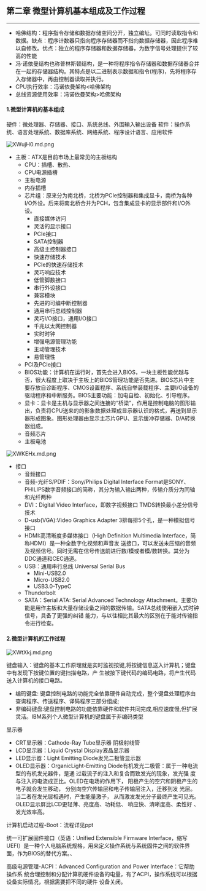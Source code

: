 ## 第二章 微型计算机基本组成及工作过程
---

- 哈佛结构：程序指令存储和数据存储空间分开，独立编址。可同时读取指令和数据。缺点：程序计数器只指向程序存储器而不指向数据存储器，因此程序难以自修改。优点：独立的程序存储器和数据存储器，为数字信号处理提供了较高的性能
- 冯·诺依曼结构也称普林斯顿结构，是一种将程序指令存储器和数据存储器合并在一起的存储器结构。其特点是以二进制表示数据和指令(程序)，先将程序存入存储器中，再由控制器读取并执行。
- CPU执行效率：冯诺依曼架构<哈佛架构
- 总线资源使用效率：冯诺依曼架构>哈佛架构


#### 1.微型计算机的基本组成

硬件：微处理器、存储器、接口、系统总线、外围输入输出设备
软件：操作系统、语言处理系统、数据库系统、网络系统、程序设计语言、应用软件

![XWujH0.md.png](https://s1.ax1x.com/2022/06/13/XWujH0.md.png)

- 主板：ATX是目前市场上最常见的主板结构
	- CPU：插槽、散热、
	- CPU电源插槽
	- 主板电源
	- 内存插槽
	- 芯片组：原来分为南北桥，北桥为PCIe控制器和集成显卡，南桥为各种I/O外设。后来将南北桥合并为PCH，包含集成显卡的显示部件和I/O外设。
		- 直接媒体访问
		- 灵活的显示接口
		- PCIe接口
		- SATA控制器
		- 高级主控制器接口
		- 快速存储技术
		- PCIe的快速存储技术
		- 灵巧响应技术
		- 低管脚数接口
		- 串行外设接口
		- 兼容模块
		- 先进的可编中断控制器
		- 通用串行总线控制器
		- 灵巧I/O接口，通用I/O接口
		- 千兆以太网控制器
		- 实时时钟
		- 增强电源管理功能
		- 主动管理技术
		- 易管理性
	- PCI及PCIe接口
	- BIOS功能：计算机在运行时，首先会进入BIOS，一块主板性能优越与否，很大程度上取决于主板上的BIOS管理功能是否先进。BIOS芯片中主要存放自诊断程序、CMOS设置程序、系统自举装载程序、主要I/O设备的驱动程序和中断服务。BIOS主要功能：加电自检、初始化、引导程序。
	- 显卡：显卡是主机与显示器之间连接的“桥梁”，作用是控制电脑的图形输出，负责将CPU送来的的影象数据处理成显示器认识的格式，再送到显示器形成图象。图形处理器由显示主芯片GPU、显示缓冲存储器、D/A转换器组成。
	- 音频芯片
	- 主板电池


![XWKEHx.md.png](https://s1.ax1x.com/2022/06/13/XWKEHx.md.png)

- 接口
	- 音频接口
	- 音频-光纤S/PDIF：Sony/Philips Digital Interface Format是SONY、PHILIPS数字音频接口的简称，其分为输入输出两种，传输介质分为同轴和光纤两种
	- DVI：Digital Video Interface，即数字视频接口    TMDS转换最小差分信号技术
	- D-usb(VGA):Video Graphics Adapter 3排每排5个孔，是一种模拟信号接口
	- HDMI:高清晰度多媒体接口（High Definition Multimedia Interface，简称HDMI）是一种全数字化视频和声音发 送接口，可以发送未压缩的音频及视频信号。同时无需在信号传送前进行数/模或者模/数转换。其分为DDC通道和CEC通道。
	- USB：通用串行总线 Universal Serial Bus
		- Mini-USB2.0
		- Micro-USB2.0
		- USB3.0-TypeC
	- Thunderbolt
	- SATA：Serial ATA: Serial Advanced Technology Attachment。主要功能是用作主板和大量存储设备之间的数据传输。SATA总线使用嵌入式时钟信号，具备了更强的纠错 能力，与以往相比其最大的区别在于能对传输指令进行检查。



#### 2.微型计算机的工作过程

![XWtXkj.md.png](https://s1.ax1x.com/2022/06/13/XWtXkj.md.png)


键盘输入：键盘的基本工作原理就是实时监视按键,将按键信息送入计算机；键盘中有发现下按键位置的键扫描电路，产 生被按下键代码的编码电路，将产生代码送入计算机的接口电路。
- 编码键盘: 键盘控制电路的功能完全依靠硬件自动完成，整个键盘处理程序由查询程序、传送程序、译码程序三部分组成;
- 非编码键盘:键盘控制电路的功能依靠硬件和软件共同完成,相应速度慢,但扩展灵活。IBM系列个人微型计算机的键盘属于非编码类型


显示器
- CRT显示器：Cathode-Ray Tube显示器 阴极射线管
- LCD显示器：Liquid Crystal Display液晶显示器
- LED显示器：Light Emitting Diode发光二极管显示器
- OLED显示器：OrganicLight-Emitting Diode有机发光二极管：属于一种电流型的有机发光器件，是通 过载流子的注入和复合而致发光的现象，发光强 度与注入的电流成正比。OLED在电场的作用下， 阳极产生的空穴和阴极产生的电子就会发生移动， 分别向空穴传输层和电子传输层注入，迁移到发 光层。当二者在发光层相遇时，产生能量激子， 从而激发发光分子最终产生可见光。 OLED显示屏比LCD更轻薄、亮度高、功耗低、 响应快、清晰度高、柔性好 、发光效率高。


计算机启动过程-Boot：流程详见ppt

统一可扩展固件接口（英语：Unified Extensible Firmware Interface，缩写UEFI）是一种个人电脑系统规格，用来定义操作系统与系统固件之间的软件界面，作为BIOS的替代方案。、

高级电源管理-ACPI：Advanced Configuration and Power Interface：它帮助操作系 统合理控制和分配计算机硬件设备的电量，有了ACPI，操作系统可以根据设备实际情况，根据需要把不同的硬件 设备关闭。
